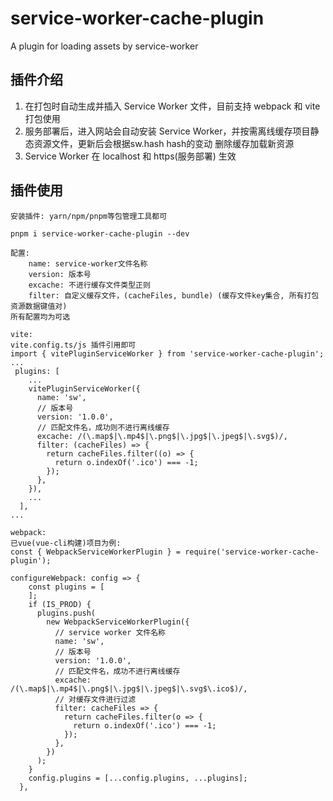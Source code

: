 <!--
 * @Description: README
 * @Author: Area
 * @Date: 2022-06-14 10:19:46
-->
# service-worker-cache-plugin
A plugin for loading assets by service-worker

## 插件介绍
1. 在打包时自动生成并插入 Service Worker 文件，目前支持 webpack 和 vite 打包使用
2. 服务部署后，进入网站会自动安装 Service Worker，并按需离线缓存项目静态资源文件，更新后会根据sw.hash hash的变动 删除缓存加载新资源
3. Service Worker 在 localhost 和 https(服务部署) 生效

## 插件使用
```
安装插件: yarn/npm/pnpm等包管理工具都可

pnpm i service-worker-cache-plugin --dev

配置:
    name: service-worker文件名称
    version: 版本号
    excache: 不进行缓存文件类型正则
    filter: 自定义缓存文件，(cacheFiles, bundle) (缓存文件key集合, 所有打包资源数据键值对)
所有配置均为可选

vite:
vite.config.ts/js 插件引用即可
import { vitePluginServiceWorker } from 'service-worker-cache-plugin';
...
 plugins: [
    ...
    vitePluginServiceWorker({
      name: 'sw',
      // 版本号
      version: '1.0.0',
      // 匹配文件名，成功则不进行离线缓存
      excache: /(\.map$|\.mp4$|\.png$|\.jpg$|\.jpeg$|\.svg$)/,
      filter: (cacheFiles) => {
        return cacheFiles.filter((o) => {
          return o.indexOf('.ico') === -1;
        });
      },
    }),
    ...
  ],
...

webpack:
已vue(vue-cli构建)项目为例:
const { WebpackServiceWorkerPlugin } = require('service-worker-cache-plugin');

configureWebpack: config => {
    const plugins = [
    ];
    if (IS_PROD) {
      plugins.push(
        new WebpackServiceWorkerPlugin({
          // service worker 文件名称
          name: 'sw',
          // 版本号
          version: '1.0.0',
          // 匹配文件名，成功不进行离线缓存
          excache: /(\.map$|\.mp4$|\.png$|\.jpg$|\.jpeg$|\.svg$\.ico$)/,
          // 对缓存文件进行过滤
          filter: cacheFiles => {
            return cacheFiles.filter(o => {
              return o.indexOf('.ico') === -1;
            });
          },
        })
      );
    }
    config.plugins = [...config.plugins, ...plugins];
  },
```
